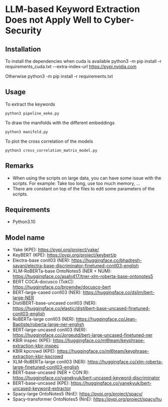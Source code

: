 # LLM-based Keyword Extraction Does not Apply Well to Cyber-Security

## Installation

To install the dependencies when cuda is available
    python3 -m pip install -r requirements_cuda.txt --extra-index-url https://pypi.nvidia.com

Otherwise
    python3 -m pip install -r requirements.txt

## Usage

To extract the keywords

    python3 pipeline_eeke.py

To draw the manifolds with the different embeddings

    python3 manifold.py

To plot the cross correlation of the models

    python3 cross_correlation_matrix_model.py

## Remarks

- When using the scripts on large data, you can have some issue with the scripts. For example: Take too long, use too much memory, ...
- There are constant on top of the files to edit some parameters of the scripts.

## Requirements

- Python3.10

## Model name

- Yake (KPE): https://pypi.org/project/yake/
- KeyBERT (KPE): https://pypi.org/project/keybert/p
- Electra-base conll03 (NER): https://huggingface.co/bhadresh-savani/electra-base-discriminator-finetuned-conll03-english
- XLM-RoBERTa-base OntoNotes5 (NER + NUM): https://huggingface.co/asahi417/tner-xlm-roberta-base-ontonotes5
- BERT COCA-docusco (TokC): https://huggingface.co/browndw/docusco-bert
- BERT-large-cased conll03 (NER): https://huggingface.co/dslim/bert-large-NER
- DistilBERT-base-uncased conll03 (NER): https://huggingface.co/elastic/distilbert-base-uncased-finetuned-conll03-english
- RoBERTa-large conll03 (NER): https://huggingface.co/Jean-Baptiste/roberta-large-ner-english
- BERT-large-uncased conll03 (NER): https://huggingface.co/Jorgeutd/bert-large-uncased-finetuned-ner
- KBIR inspec (KPE): https://huggingface.co/ml6team/keyphrase-extraction-kbir-inspec
- KBIR kpcrowd (KPE): https://huggingface.co/ml6team/keyphrase-extraction-kbir-kpcrowd
- XLM-RoBERTa-large conll03 (NER): https://huggingface.co/xlm-roberta-large-finetuned-conll03-english
- BERT-base-uncased (NER + CON R): https://huggingface.co/yanekyuk/bert-uncased-keyword-discriminator
- BERT-base-uncased (KPE): https://huggingface.co/yanekyuk/bert-uncased-keyword-extractor
- Spacy-large OntoNotes5 (NnE): https://pypi.org/project/spacy/
- Spacy-transformer OntoNotes5 (NnE): https://pypi.org/project/spacy/hu